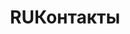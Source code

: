 ---
pageKey: contact
locale: ru
name: contacts
title: RUКонтакты
crumbLabel: Контакты
description: >-
    Оставьте свой номер и мы вам перезвоним
header:
  images:
    - alt: app mobile
      image: /img/contactBkg.png
form: 
    name: Имя
    phone: Номер телефона
    btn: Заказать звонок   
contactsList:
    phone: +38 (068) 5555 999
    email: info@inta-ics.com
    local: Украина, Киев, ул. Линейная 17       
---